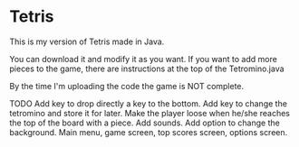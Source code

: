 # Tetris
This is my version of Tetris made in Java.

You can download it and modify it as you want. If you want to add more pieces to the game, there are instructions at the top of the Tetromino.java

By the time I'm uploading the code the game is NOT complete.

TODO
Add key to drop directly a key to the bottom.
Add key to change the tetromino and store it for later.
Make the player loose when he/she reaches the top of the board with a piece.
Add sounds.
Add option to change the background.
Main menu, game screen, top scores screen, options screen.
